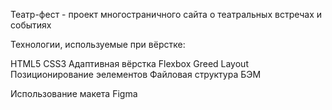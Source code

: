 Театр-фест - проект многостраничного сайта о театральных встречах и событиях

Технологии, используемые при вёрстке:

HTML5
CSS3
Адаптивная вёрстка
Flexbox
Greed Layout
Позиционирование эелементов
Файловая структура БЭМ

Использование макета Figma